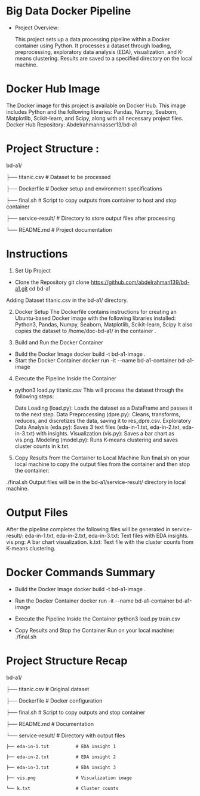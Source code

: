 # Big Data Docker Pipeline
- Project Overview:
  
  This project sets up a data processing pipeline within a Docker container using Python. It processes a dataset through loading, preprocessing, exploratory data    analysis (EDA), visualization, and K-means clustering. Results are saved to a specified directory on the local machine.

# Docker Hub Image
The Docker image for this project is available on Docker Hub. This image includes Python and the following libraries: Pandas, Numpy, Seaborn, Matplotlib, Scikit-learn, and Scipy, along with all necessary project files.
Docker Hub Repository: Abdelrahmannasser13/bd-a1

# Project Structure :

bd-a1/

├── titanic.csv              # Dataset to be processed

├── Dockerfile               # Docker setup and environment specifications

├── final.sh                 # Script to copy outputs from container to host and stop container

├── service-result/          # Directory to store output files after processing

└── README.md                # Project documentation

# Instructions
1. Set Up Project
- Clone the Repository
   git clone https://github.com/abdelrahman139/bd-a1.git
   cd bd-a1
  
Adding Dataset
titanic.csv in the bd-a1/ directory.

2. Docker Setup
The Dockerfile contains instructions for creating an Ubuntu-based Docker image with the following libraries installed:
Python3, Pandas, Numpy, Seaborn, Matplotlib, Scikit-learn, Scipy
It also copies the dataset to /home/doc-bd-a1/ in the container .

3. Build and Run the Docker Container
- Build the Docker Image
   docker build -t bd-a1-image .
- Start the Docker Container
   docker run -it --name bd-a1-container bd-a1-image
4. Execute the Pipeline Inside the Container
- python3 load.py titanic.csv
This will process the dataset through the following steps:

  Data Loading (load.py): Loads the dataset as a DataFrame and passes it to the next step.
  Data Preprocessing (dpre.py): Cleans, transforms, reduces, and discretizes the data, saving it to res_dpre.csv.
  Exploratory Data Analysis (eda.py): Saves 3 text files (eda-in-1.txt, eda-in-2.txt, eda-in-3.txt) with insights.
  Visualization (vis.py): Saves a bar chart as vis.png.
  Modeling (model.py): Runs K-means clustering and saves cluster counts in k.txt.
  
5. Copy Results from the Container to Local Machine
Run final.sh on your local machine to copy the output files from the container and then stop the container:

./final.sh
Output files will be in the bd-a1/service-result/ directory in local machine.

# Output Files
After the pipeline completes the following files will be generated in service-result/:
eda-in-1.txt, eda-in-2.txt, eda-in-3.txt: Text files with EDA insights.
vis.png: A bar chart visualization.
k.txt: Text file with the cluster counts from K-means clustering.

# Docker Commands Summary
- Build the Docker Image
docker build -t bd-a1-image .

- Run the Docker Container
docker run -it --name bd-a1-container bd-a1-image

- Execute the Pipeline Inside the Container
python3 load.py train.csv
- Copy Results and Stop the Container Run on your local machine:
./final.sh

# Project Structure Recap
bd-a1/

├── titanic.csv               # Original dataset

├── Dockerfile                # Docker configuration

├── final.sh                  # Script to copy outputs and stop container

├── README.md                 # Documentation

└── service-result/           # Directory with output files

    ├── eda-in-1.txt          # EDA insight 1
    
    ├── eda-in-2.txt          # EDA insight 2
    
    ├── eda-in-3.txt          # EDA insight 3
    
    ├── vis.png               # Visualization image
    
    └── k.txt                 # Cluster counts
